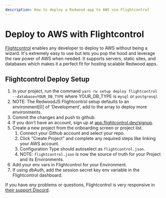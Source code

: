 ```yaml
---
description: How to deploy a Redwood app to AWS via Flightcontrol
---
```


# Deploy to AWS with Flightcontrol

[Flightcontrol](https://www.flightcontrol.dev?ref=redwood) enables any developer to deploy to AWS without being a wizard. It's extremely easy to use but lets you pop the hood and leverage the raw power of AWS when needed. It supports servers, static sites, and databases which makes it a perfect fit for hosting scalable Redwood apps.

## Flightcontrol Deploy Setup

1. In your project, run the command `yarn rw setup deploy flightcontrol --database=YOUR_DB_TYPE` where YOUR_DB_TYPE is `mysql` or `postgresql`
2. NOTE: The RedwoodJS Flightcontrol setup defaults to an environment\[0] of 'Development', add to the array to deploy more environments.
3. Commit the changes and push to github.
4. If you don't have an account, sign up at [app.flightcontrol.dev/signup](https://app.flightcontrol.dev/signup?ref=redwood).
5. Create a new project from the onboarding screen or project list.
   1. Connect your Github account and select your repo.
   2. Click "Create Project" and complete any required steps like linking your AWS account.
   3. Configuration Type should autoselect as `flightcontrol.json`.
   4. NOTE: `flightcontrol.json` is now the source of truth for your Project and its Environments.
6. Add your env vars in Flightcontrol for your Environment.
7. If using dbAuth, add the session secret key env variable in the Flightcontrol dashboard.

If you have _any_ problems or questions, Flightcontrol is very responsive in [their support Discord](https://discord.gg/yY8rSPrD6q).
